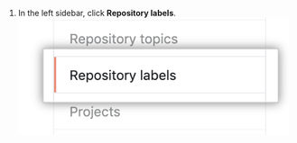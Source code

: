 1. In the left sidebar, click **Repository labels**. ![Repository labels tab](/assets/images/help/organizations/repo-labels-tab.png)